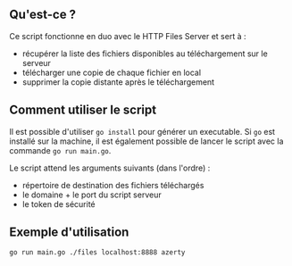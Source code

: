 ## Qu'est-ce ?

Ce script fonctionne en duo avec le HTTP Files Server et sert à :

- récupérer la liste des fichiers disponibles au téléchargement sur le serveur
- télécharger une copie de chaque fichier en local
- supprimer la copie distante après le téléchargement

## Comment utiliser le script

Il est possible d'utiliser `go install` pour générer un executable. Si `go` est installé sur la machine, il est également possible de lancer le script avec la commande `go run main.go`.

Le script attend les arguments suivants (dans l'ordre) :

- répertoire de destination des fichiers téléchargés
- le domaine + le port du script serveur
- le token de sécurité

## Exemple d'utilisation

`go run main.go ./files localhost:8888 azerty`
